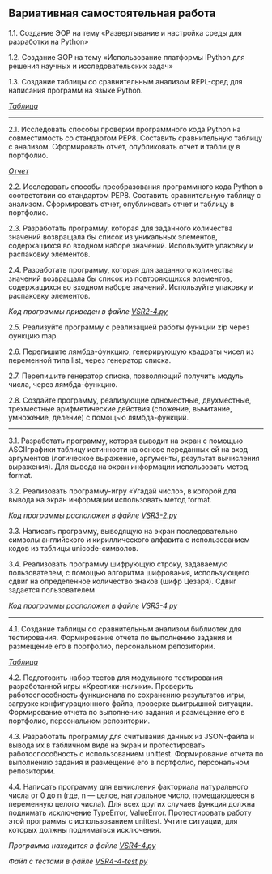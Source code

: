 ## Вариативная самостоятельная работа

1.1. Создание ЭОР на тему «Развертывание и настройка среды для разработки на Python» 



1.2. Создание ЭОР на тему «Использование платформы IPython для решения научных и исследовательских задач» 



1.3. Создание таблицы со сравнительным анализом REPL-сред для написания программ на языке Python.

[*Таблица*](https://github.com/vektoririna/PROG-3/blob/main/VSR/VSR1-3.pdf)

_________________________

2.1. Исследовать способы проверки программного кода Python на совместимость со стандартом PEP8. Составить сравнительную таблицу с анализом. Сформировать отчет, опубликовать отчет и таблицу в портфолио. 

[*Отчет*](https://github.com/vektoririna/PROG-3/blob/main/VSR/VSR2-1.pdf)



2.2. Исследовать способы преобразования программного кода Python в соответствии со стандартом PEP8. Составить сравнительную таблицу с анализом. Сформировать отчет, опубликовать отчет и таблицу в портфолио. 



2.3. Разработать программу, которая для заданного количества значений возвращала бы список из уникальных элементов, содержащихся во входном наборе значений. Используйте упаковку и распаковку элементов. 



2.4. Разработать программу, которая для заданного количества значений возвращала бы список из повторяющихся элементов, содержащихся во входном наборе значений. Используйте упаковку и распаковку элементов. 

*Код программы приведен в файле [VSR2-4.py](https://github.com/vektoririna/PROG-3/blob/main/VSR/VSR2-4.py)*



2.5. Реализуйте программу с реализацией работы функции zip через функцию map. 



2.6. Перепишите лямбда-функцию, генерирующую квадраты чисел из переменной типа list, через генератор списка. 



2.7. Перепишите генератор списка, позволяющий получить модуль числа, через лямбда-функцию. 



2.8. Создайте программу, реализующие одноместные, двухместные, трехместные арифметические действия (сложение, вычитание, умножение, деление) с помощью лямбда-функций.

______________

3.1. Разработать программу, которая выводит на экран с помощью ASCIIграфики таблицу истинности на основе переданных ей на вход аргументов (логическое выражение, аргументы, результат вычисления выражения). Для вывода на экран информации использовать метод format. 



3.2. Реализовать программу-игру «Угадай число», в которой для вывода на экран информации использовать метод format. 

*Код программы расположен в файле [VSR3-2.py](https://github.com/vektoririna/PROG-3/blob/main/VSR/VSR3-2.py)*



3.3. Написать программу, выводящую на экран последовательно символы английского и кириллического алфавита с использованием кодов из таблицы unicode-символов. 



3.4. Реализовать программу шифрующую строку, задаваемую пользователем, с помощью алгоритма шифрования, использующего сдвиг на определенное количество знаков (шифр Цезаря). Сдвиг задается пользователем

*Код программы расположен в файле [VSR3-4.py](https://github.com/vektoririna/PROG-3/blob/main/VSR/VSR3-4.py)*

______________

4.1. Создание таблицы со сравнительным анализом библиотек для тестирования. Формирование отчета по выполнению задания и размещение его в портфолио, персональном репозитории. 

[*Таблица*](https://github.com/vektoririna/PROG-3/blob/main/VSR/VSR4-1.pdf)



4.2. Подготовить набор тестов для модульного тестирования разработанной игры «Крестики-нолики». Проверить работоспособность функционала по сохранению результатов игры, загрузке конфигурационного файла, проверке выигрышной ситуации. Формирование отчета по выполнению задания и размещение его в портфолио, персональном репозитории. 



4.3. Разработать программу для считывания данных из JSON-файла и вывода их в табличном виде на экран и протестировать работоспособность с использованием unittest. Формирование отчета по выполнению задания и размещение его в портфолио, персональном репозитории. 



4.4. Написать программу для вычисления факториала натурального числа от 0 до n (где, n — целое, натуральное число, помещающееся в переменную целого числа). Для всех других случаев функция должна поднимать исключение TypeError, ValueError. Протестировать работу этой программы с использованием unittest. Учтите ситуации, для которых должны подниматься исключения.

*Программа находится в файле [VSR4-4.py](https://github.com/vektoririna/PROG-3/blob/main/VSR/VSR4-4.py)*

*Файл с тестами в файле [VSR4-4-test.py](https://github.com/vektoririna/PROG-3/blob/main/VSR/VSR4-4-test.py)*


